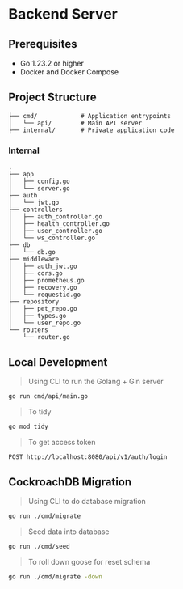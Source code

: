 # Backend Server

## Prerequisites

- Go 1.23.2 or higher
- Docker and Docker Compose

## Project Structure

```
├── cmd/            # Application entrypoints
│   └── api/        # Main API server
├── internal/       # Private application code
```

### Internal

```
.
├── app
│   ├── config.go
│   └── server.go
├── auth
│   └── jwt.go
├── controllers
│   ├── auth_controller.go
│   ├── health_controller.go
│   ├── user_controller.go
│   └── ws_controller.go
├── db
│   └── db.go
├── middleware
│   ├── auth_jwt.go
│   ├── cors.go
│   ├── prometheus.go
│   ├── recovery.go
│   └── requestid.go
├── repository
│   ├── pet_repo.go
│   ├── types.go
│   └── user_repo.go
└── routers
    └── router.go
```

## Local Development

> Using CLI to run the Golang + Gin server
```bash
go run cmd/api/main.go
```

> To tidy
```bash
go mod tidy
```

> To get access token
```bash
POST http://localhost:8080/api/v1/auth/login
```

## CockroachDB Migration

> Using CLI to do database migration
```bash
go run ./cmd/migrate
```

> Seed data into database
```bash
go run ./cmd/seed
```

> To roll down goose for reset schema
```bash
go run ./cmd/migrate -down
```


